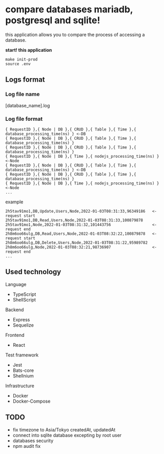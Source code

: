 # compare databases mariadb, postgresql and sqlite!

this application allows you to compare the process of accessing a database.

**start! this application**
```
make init-prod
source .env
```

## Logs format

### Log file name
[database_name].log

### Log file format
```
{ RequestID },{ Node | DB },{ CRUD },{ Table },{ Time },{ database_processing_time(ns) } <-DB
{ RequestID },{ Node | DB },{ CRUD },{ Table },{ Time },{ database_processing_time(ns) }
{ RequestID },{ Node | DB },{ CRUD },{ Table },{ Time },{ database_processing_time(ns) }
{ RequestID },{ Node | DB },{ Time },{ nodejs_processing_time(ns) }  <-Node
{ RequestID },{ Node | DB },{ CRUD },{ Table },{ Time },{ database_processing_time(ns) } <-DB
{ RequestID },{ Node | DB },{ CRUD },{ Table },{ Time },{ database_processing_time(ns) }
{ RequestID },{ Node | DB },{ Time },{ nodejs_processing_time(ns) }  <-Node
...
```
example
```
2h5tav91mo1,DB,Update,Users,Node,2022-01-03T08:31:33,96349186   <-request start
2h5tav91mo1,DB,Read,Users,Node,2022-01-03T08:31:33,100879878
2h5tav91mo1,Node,2022-01-03T08:31:32,101443756                  <-request end
2h8m6oo66ulg,DB,Read,Users,Node,2022-01-03T08:32:22,100879878   <-request start
2h8m6oo66ulg,DB,Delete,Users,Node,2022-01-03T08:31:22,95989782
2h8m6oo66ulg,Node,2022-01-03T08:32:21,98736907                  <-request end
...
```


## Used technology

Language
  - TypeScript
  - ShellScript

Backend
  - Express
  - Sequelize

Frontend
  - React

Test framework
  - Jest
  - Bats-core
  - Shellnium

Infrastructure
  - Docker
  - Docker-Compose



## TODO
  - fix timezone to Asia/Tokyo createdAt, updatedAt
  - connect into sqlite database excepting by root user
  - databases security
  - npm audit fix
